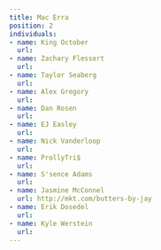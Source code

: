 ```yaml
---
title: Mac Erra
position: 2
individuals:
- name: King October
  url: 
- name: Zachary Flessert
  url: 
- name: Taylor Seaberg
  url: 
- name: Alex Gregory
  url: 
- name: Dan Rosen
  url: 
- name: EJ Easley
  url: 
- name: Nick Vanderloop
  url: 
- name: ProllyTri$
  url: 
- name: S'sence Adams
  url: 
- name: Jasmine McConnel
  url: http://mkt.com/butters-by-jay
- name: Erik Dosedel
  url: 
- name: Kyle Werstein
  url: 
---
```


